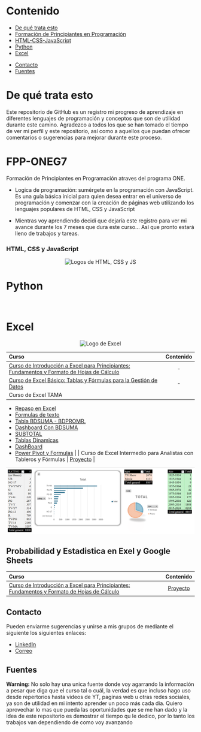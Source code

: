 # Contenido
- [De qué trata esto](#De-qué-trata-esto)
- [Formación de Principiantes en Programación](#fpp-oneg7)
- [HTML-CSS-JavaScript](#html-css-y-javascript)
- [Python](#Python)
- [Excel](#Excel)
<!-- [CIM](#--)
- [TAMA](#--) -->
- [Contacto](#Contacto)
- [Fuentes](#fuentes)

# De qué trata esto
Este repositorio de GitHub es un registro mi progreso de aprendizaje en diferentes lenguajes de programación y conceptos que son de utilidad durante este camino. Agradezco a todos los que se han tomado el tiempo de ver mi perfil y este repositorio, así como a aquellos que puedan ofrecer comentarios o sugerencias para mejorar durante este proceso.

# FPP-ONEG7
 Formación de Principiantes en Programación atraves del programa ONE. 


- Logica de programación: sumérgete en la programación con JavaScript.
Es una guía básica inicial para quien desea entrar en el universo de programación y comenzar con la creación de páginas web utilizando los lenguajes populares de HTML, CSS y JavaScript

- Mientras voy aprendiendo decidí que dejaría este registro para ver mi avance durante los 7 meses que dura este curso... Así que pronto estará lleno de trabajos y tareas.

### HTML, CSS y JavaScript
<p align="center">
<img alt="Logos de HTML, CSS y JS" src="/HTML, CSS y JavaScript/FPP-ONEG7/img/Sin título.png">
</p>
<!--[Proyecto]( )-->

# Python
<p align="center">
<img src="">
</p>

# Excel
<p align="center">
<img alt="Logo de Excel" src="">
</p>

| Curso                                                                                                                 |  Contenido |
| :--------------------------------------------------------------------------------------------- | :--------: |
| [Curso de Introducción a Excel para Principiantes: Fundamentos y Formato de Hojas de Cálculo](https://platzi.com/p/AnLeQu/curso/3639-excel-intro/diploma/detalle/) | - |
| [Curso de Excel Básico: Tablas y Fórmulas para la Gestión de Datos](https://platzi.com/p/AnLeQu/curso/4036-excel-basico/diploma/detalle/) | - |
| Curso de Excel TAMA | 
- [Repaso en Excel](/Excel/1.%20REPASO1.xlsx)  
- [Formulas de texto](/Excel/2.%20FORMULAS%20DE%20TEXTO.xlsx) 
- [Tabla BDSUMA - BDPROMR.](/Excel/3.%20Tabla%20BDSUMA%20-%20BDPROMR..xlsx) 
- [Dashboard Con BDSUMA](/Excel/4.%20Dashboard%20Con%20BDSUMA.xlsx) 
- [SUBTOTAL](/Excel/5.SUBTOTAL.xlsx) 
- [Tablas Dinamicas](/Excel/12.%20Tablas%20Dinamicas%201.xlsx) 
- [DashBoard](/Excel/14._DashBoard-1684450094313.xlsx) 
- [Power Pivot y Formulas](/Excel/16.%20power%20pivot%20y%20formulas.xlsx) |
| Curso de Excel Intermedio para Analistas con Tableros y Fórmulas | [Proyecto](/Excel/Curso%20de%20Excel%20Intermedio%20para%20Analistas%20con%20Tableros%20y%20Fórmulas/PROYECTO%20EXCEL%20TABLAS%20-%20ANLEQU.xlsx) |

<p align="center">
<img alt="Captura de pantalla de un trabajo de Excel" src="/Excel/Captura de pantalla 2023-12-16 150224.png">
</p>

## Probabilidad y Estadistica en Exel y Google Sheets
| Curso                                                                                                                 |  Contenido |
| :--------------------------------------------------------------------------------------------- | :--------: |
| [Curso de Introducción a Excel para Principiantes: Fundamentos y Formato de Hojas de Cálculo](https://platzi.com/p/AnLeQu/curso/7594-estadistica-probabilidad/diploma/detalle/) | [Proyecto](/Excel/Intro%20a%20Est%20&%20Prob/) |

## Contacto
Pueden enviarme sugerencias y unirse a mis grupos de mediante el siguiente los siguientes enlaces:
  - [LinkedIn](https://www.linkedin.com/in/anlequ/)  
  - [Correo](AnLeQu@outlook.com)
  <!-- - [Telegram]()
  - [Discord](https://discord.gg/PDEy2m3ddz)
  -->

## Fuentes  
**Warning:** No solo hay una unica fuente donde voy agarrando la información a pesar que diga que el curso tal o cuál, la verdad es que incluso hago uso desde repertorios hasta videos de YT, paginas web u otras redes sociales, ya son de utilidad en mi intento aprender un poco más cada dia. Quiero aprovechar lo mas que pueda las oportunidades que se me han dado y la idea de este repositorio es demostrar el tiempo qu le dedico, por lo tanto los trabajos van dependiendo de como voy avanzando
<!--

- Videos de YouTube
Mas que videos voy a dejar canales que recomiendo y que han sido fuente para mi aprendizaje
- [DotCSV](https://www.youtube.com/channel/UCy5znSnfMsDwaLlROnZ7Qbg)
- [Pildoras de programación](https://www.youtube.com/@pildorasdeprogramacion)
- [Platzi](https://www.youtube.com/@Platzi)

- FPP-ONEG7 [alura LATAM](https://app.aluracursos.com/)


- CIM [Tec || itcr]

- TAMA [FUNDEPOS]




- Repositorios
-->
